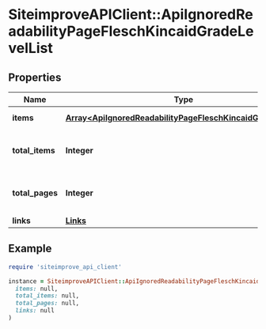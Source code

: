 # SiteimproveAPIClient::ApiIgnoredReadabilityPageFleschKincaidGradeLevelList

## Properties

| Name | Type | Description | Notes |
| ---- | ---- | ----------- | ----- |
| **items** | [**Array&lt;ApiIgnoredReadabilityPageFleschKincaidGradeLevel&gt;**](ApiIgnoredReadabilityPageFleschKincaidGradeLevel.md) | Set of items. |  |
| **total_items** | **Integer** | Total number of items in result set. |  |
| **total_pages** | **Integer** | Total number of pages in result set. |  |
| **links** | [**Links**](Links.md) |  | [optional] |

## Example

```ruby
require 'siteimprove_api_client'

instance = SiteimproveAPIClient::ApiIgnoredReadabilityPageFleschKincaidGradeLevelList.new(
  items: null,
  total_items: null,
  total_pages: null,
  links: null
)
```

